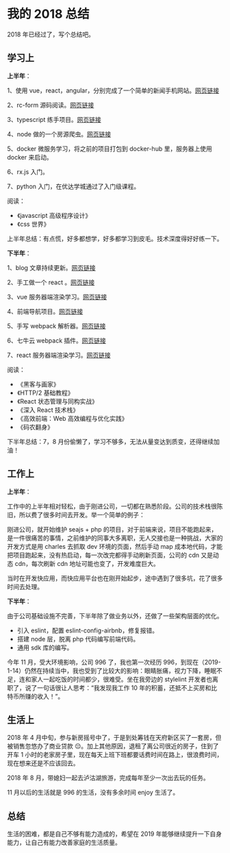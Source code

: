 # 我的 2018 总结

2018 年已经过了，写个总结吧。

## 学习上

**上半年**：

1、使用 vue，react，angular，分别完成了一个简单的新闻手机网站。[网页链接](https://github.com/yhlben/react-kandian)

2、rc-form 源码阅读。[网页链接](https://github.com/yhlben/antd-form-demo)

3、typescript 练手项目。[网页链接](https://github.com/yhlben/notepad)

4、node 做的一个房源爬虫。[网页链接](https://github.com/yhlben/cdfang-spider)

5、docker 微服务学习，将之前的项目打包到 docker-hub 里，服务器上使用 docker 来启动。

6、rx.js 入门。

7、python 入门，在优达学城通过了入门级课程。

阅读：

- 《javascript 高级程序设计》
- 《css 世界》

上半年总结：有点慌，好多都想学，好多都学习到皮毛。技术深度得好好练一下。

**下半年**：

1、blog 文章持续更新。[网页链接](https://yhlben.github.io/)

2、手工做一个 react 。[网页链接](https://github.com/yhlben/diy-react)

3、vue 服务器端渲染学习。[网页链接](https://github.com/yhlben/vue-todolist)

4、前端导航项目。[网页链接](https://github.com/yhlben/front-end-navigation)

5、手写 webpack 解析器。[网页链接](https://github.com/yhlben/diy-webpack)

6、七牛云 webpack 插件。[网页链接](https://github.com/yhlben/qiniu-upload-plugin)

7、react 服务器端渲染学习。[网页链接](https://github.com/yhlben/react-ssr-demo)

阅读：

- 《黑客与画家》
- 《HTTP/2 基础教程》
- 《React 状态管理与同构实战》
- 《深入 React 技术栈》
- 《高效前端：Web 高效编程与优化实践》
- 《码农翻身》

下半年总结：7，8 月份偷懒了，学习不够多，无法从量变达到质变，还得继续加油！

## 工作上

**上半年**：

工作中的上半年相对轻松，由于刚进公司，一切都在熟悉阶段。公司的技术栈很陈旧，所以费了很多时间去开发。举一个简单的例子：

刚进公司，就开始维护 seajs + php 的项目，对于前端来说，项目不能跑起来，是一件很痛苦的事情，之前维护的同事大多离职，无人交接也是一种挑战，大家的开发方式是用 charles 去抓取 dev 环境的页面，然后手动 map 成本地代码，才能把项目跑起来，没有热启动，每一次改完都得手动刷新页面，公司的 cdn 又是动态 cdn，每次刷新 cdn 地址可能也变了，开发难度巨大。

当时在开发快应用，而快应用平台也在刚开始起步，途中遇到了很多坑，花了很多时间去处理。

**下半年**：

由于公司基础设施不完善，下半年除了做业务以外，还做了一些架构层面的优化。

- 引入 eslint，配置 eslint-config-airbnb，修复报错。
- 搭建 node 层，脱离 php 代码编写前端代码。
- 通用 sdk 库的编写。

今年 11 月，受大环境影响，公司 996 了，我也第一次经历 996，到现在（2019-1-14）仍然在持续当中，我也受到了比较大的影响：眼睛胀痛，视力下降，睡眠不足，连和家人一起吃饭的时间都少，很难受。坐在我旁边的 stylelint 开发者也离职了，说了一句话很让人思考：“我发现我工作 10 年的积蓄，还抵不上买房和比特币所赚的收入！”。

## 生活上

2018 年 4 月中旬，参与新房摇号中了，于是到处筹钱在天府新区买了一套房，但被销售忽悠办了商业贷款 😔。加上其他原因，退租了离公司很近的房子，住到了开车 1 小时的老家房子里，现在每天上班下班都要话费时间在路上，很浪费时间，现在想来还是不应该回去。

2018 年 8 月，带媳妇一起去泸沽湖旅游，完成每年至少一次出去玩的任务。

11 月以后的生活就是 996 的生活，没有多余时间 enjoy 生活了。

## 总结

生活的困难，都是自己不够有能力造成的，希望在 2019 年能够继续提升一下自身能力，让自己有能力改善家庭的生活质量。
